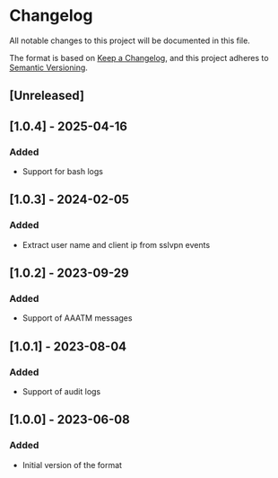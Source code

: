 # Changelog

All notable changes to this project will be documented in this file.

The format is based on [Keep a Changelog](https://keepachangelog.com/en/1.0.0/),
and this project adheres to [Semantic Versioning](https://semver.org/spec/v2.0.0.html).

## [Unreleased]

## [1.0.4] - 2025-04-16

### Added

- Support for bash logs

## [1.0.3] - 2024-02-05

### Added

- Extract user name and client ip from sslvpn events

## [1.0.2] - 2023-09-29

### Added

- Support of AAATM messages

## [1.0.1] - 2023-08-04

### Added

- Support of audit logs

## [1.0.0] - 2023-06-08

### Added

- Initial version of the format
